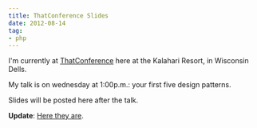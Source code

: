 ```yaml
---
title: ThatConference Slides
date: 2012-08-14
tag:
- php
---
```

I'm currently at [ThatConference](http://thatconference.com) here at the Kalahari Resort, in Wisconsin Dells.

<!--more-->

My talk is on wednesday at 1:00p.m.: your first five design patterns.

Slides will be posted here after the talk.

**Update**: [Here they are](http://www.slideshare.net/aaronsaray/your-first-5-php-design-patterns-thatconference-2012).
